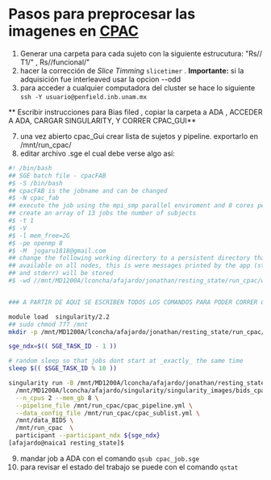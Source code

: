 # Pasos para preprocesar las imagenes en [CPAC](http://fcp-indi.github.io/docs/user/index.html)





1. Generar una carpeta para cada sujeto con la siguiente estrucutura:  "Rs/<sujeto>/ T1/" , Rs/<sujeto>/funcional/"
2.  hacer la corrección de *Slice Timming* `slicetimer` . **Importante:** si la adquisición fue interleaved usar la opcion --odd  
3.  para acceder a cualquier computadora del cluster se hace lo siguiente `ssh -Y usuario@penfield.inb.unam.mx`



** Escribir instrucciones para  Bias filed , copiar la carpeta a ADA , ACCEDER A ADA, CARGAR SINGULARITY, Y CORRER CPAC_GUI**

7. una vez abierto cpac_Gui crear lista de sujetos y pipeline. exportarlo en /mnt/run_cpac/
8. editar archivo .sge el cual debe verse algo así: 

```bash
#! /bin/bash
## SGE batch file - cpacFAB
#$ -S /bin/bash
## cpacFAB is the jobname and can be changed
#$ -N cpac_fab
## execute the job using the mpi_smp parallel enviroment and 8 cores per job
## create an array of 13 jobs the number of subjects
#$ -t 1                                                                                   #ESTO LO DEBES MODIFICAR Y PONER EL NUMERO DE TRABAJOS (1 - "numero de imagenes que se van a procesar")
#$ -V
#$ -l mem_free=2G
#$ -pe openmp 8
#$ -M  jogaru1818@gmail.com                                                                         ### ESCRIBIR AQUI TU DIRECCIÓN DE CORREO ELECTRÓNICO
## change the following working directory to a persistent directory that is
## available on all nodes, this is were messages printed by the app (stdout
## and stderr) will be stored
#$ -wd //mnt/MD1200A/lconcha/afajardo/jonathan/resting_state/run_cpac/working                                       ## ESTO SE DEBE MODIFICAR


### A PARTIR DE AQUI SE ESCRIBEN TODOS LOS COMANDOS PARA PODER CORRER CPAC

module load  singularity/2.2
## sudo chmod 777 /mnt
mkdir -p /mnt/MD1200A/lconcha/afajardo/jonathan/resting_state/run_cpac/log/reports                 

sge_ndx=$(( SGE_TASK_ID - 1 ))

# random sleep so that jobs dont start at _exactly_ the same time
sleep $(( $SGE_TASK_ID % 10 ))

singularity run -B /mnt/MD1200A/lconcha/afajardo/jonathan/resting_state:/mnt -B /mnt/MD1200A/lconcha/afajardo/jonathan/resting_state/tmp:/scratch \
  /mnt/MD1200A/lconcha/afajardo/singularity/singularity_images/bids_cpac-2018-05-30-c1f62374f539.img\
  --n_cpus 2 --mem_gb 8 \
  --pipeline_file /mnt/run_cpac/cpac_pipeline.yml \
  --data_config_file /mnt/run_cpac/cpac_sublist.yml \
  /mnt/data_BIDS \
  /mnt/run_cpac  \
  participant --participant_ndx ${sge_ndx}
[afajardo@naica1 resting_state]$ 

```



9. mandar job a ADA con el comando `qsub cpac_job.sge`
10. para revisar el estado del trabajo se puede con el comando `qstat`



